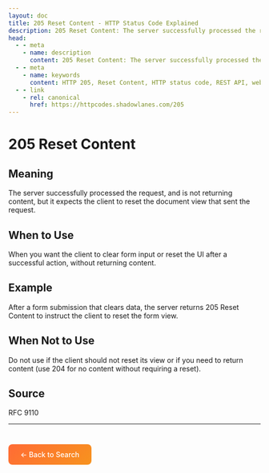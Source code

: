 ```yaml
---
layout: doc
title: 205 Reset Content - HTTP Status Code Explained
description: 205 Reset Content: The server successfully processed the request, and is not returning content, but it expects the client to reset the document view that sent ...
head:
  - - meta
    - name: description
      content: 205 Reset Content: The server successfully processed the request, and is not returning content, but it expects the client to reset the document view that sent ...
  - - meta
    - name: keywords
      content: HTTP 205, Reset Content, HTTP status code, REST API, web development
  - - link
    - rel: canonical
      href: https://httpcodes.shadowlanes.com/205
---
```


<script setup>
const structuredData = {
  "@context": "https://schema.org",
  "@type": "TechArticle",
  "headline": "205 Reset Content - HTTP Status Code",
  "description": "The server successfully processed the request, and is not returning content, but it expects the client to reset the document view that sent the request.",
  "url": "https://httpcodes.shadowlanes.com/205",
  "keywords": "HTTP 205, Reset Content, HTTP status code",
  "articleBody": "The server successfully processed the request, and is not returning content, but it expects the client to reset the document view that sent the request. When you want the client to clear form input or reset the UI after a successful action, without returning content.",
  "publisher": {
    "@type": "Organization",
    "name": "HTTP Codes Explainer"
  }
}
</script>

<script type="application/ld+json" v-html="JSON.stringify(structuredData)"></script>

# 205 Reset Content

## Meaning

The server successfully processed the request, and is not returning content, but it expects the client to reset the document view that sent the request.

## When to Use

When you want the client to clear form input or reset the UI after a successful action, without returning content.

## Example

After a form submission that clears data, the server returns 205 Reset Content to instruct the client to reset the form view.

## When Not to Use

Do not use if the client should not reset its view or if you need to return content (use 204 for no content without requiring a reset).

## Source

RFC 9110

---

<div style="margin-top: 40px;">
  <a href="/" style="display: inline-block; padding: 12px 24px; background: linear-gradient(135deg, #ff6b35, #f7931e); color: white; text-decoration: none; border-radius: 8px; font-weight: 500;">← Back to Search</a>
</div>
